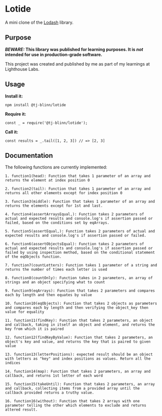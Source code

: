 # Lotide

A mini clone of the [Lodash](https://lodash.com) library.

## Purpose

**_BEWARE:_ This library was published for learning purposes. It is _not_ intended for use in production-grade software.**

This project was created and published by me as part of my learnings at Lighthouse Labs.

## Usage

**Install it:**

`npm install @tj-blinn/lotide`

**Require it:**

`const _ = require('@tj-blinn/lotide');`

**Call it:**

`const results = _.tail([1, 2, 3]) // => [2, 3]`

## Documentation

The following functions are currently implemented:

    1. function1(head): Function that takes 1 parameter of an array and returns the element at index position 0

    2. function2(tail): Function that takes 1 parameter of an array and returns all other elements except for index position 0

    3. function3(middle): Function that takes 1 parameter of an array and returns the elements except for 1st and last.

    4. function4(assertArraysEqual,): Function takes 2 parameters of actual and expected results and console.log's if assertion passed or failed, based on the conditions set by eqArrays.

    5. function5(assertEqual,): Function takes 2 parameters of actual and expected results and console.log's if assertion passed or failed.

    6. function6(assertObjectsEqual): Function takes 2 parameters of actual and expected results and console.log's if assertion passed or failed by using inspection method, based on the conditional statement of the eqObjects function.

    7. function7(countLetters): Function takes 1 parameter of a string and returns the number of times each letter is used

    8. function8(countOnly): Function takes in 2 parameters, an array of strings and an object specifying what to count

    9. function9(eqArrays): Function that takes 2 parameters and compares each by length and then equates by value

    10. function10(eqObjects): Function that takes 2 objects as parameters and compares each by length and then verifying the object_key then value for equality

    11. function11(findKey): Function that takes 2 parameters, an object and callback, taking in itself an object and element, and returns the key from which it is paired

    12. function12(findKeyByValue): Function that takes 2 parameters, an object's key and value, and returns the key that is paired to given value

    13. function13(letterPositions): expected result should be an object with letters as "key" and index positions as values. Return all the indices

    14. function14(map): Function that takes 2 parameters, an array and callback, and returns 1st letter of each word

    15. function15(takeUntil): Function that takes 2 parameters, an array and callback, collecting items from a provided array until the callback provided returns a truthy value.

    16. function16(without): Function that takes 2 arrays with one parameter telling the other which elements to exclude and returns altered result.
